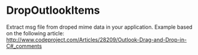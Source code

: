 DropOutlookItems
================

Extract msg file from droped mime data in your application. Example based on the following article:
http://www.codeproject.com/Articles/28209/Outlook-Drag-and-Drop-in-C#_comments
